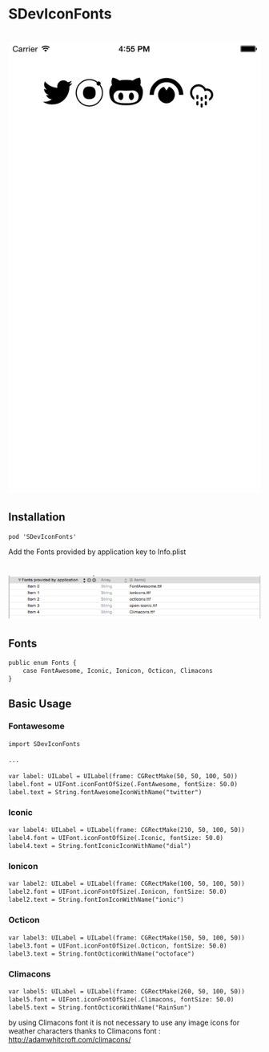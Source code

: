 SDevIconFonts
==================

# ![Screenshot](https://raw.githubusercontent.com/NSMohamedElalfy/SDevIconFonts/master/Screenshots/screenshot1.png)

 
## Installation

````
pod 'SDevIconFonts'
````

Add the Fonts provided by application key to Info.plist

# ![Screenshot](https://raw.githubusercontent.com/NSMohamedElalfy/SDevIconFonts/master/Screenshots/font1.png)

## Fonts
````
public enum Fonts {
    case FontAwesome, Iconic, Ionicon, Octicon, Climacons
}
````

## Basic Usage 

### Fontawesome

````
import SDevIconFonts

...

var label: UILabel = UILabel(frame: CGRectMake(50, 50, 100, 50))
label.font = UIFont.iconFontOfSize(.FontAwesome, fontSize: 50.0)
label.text = String.fontAwesomeIconWithName("twitter")
````


### Iconic

````
var label4: UILabel = UILabel(frame: CGRectMake(210, 50, 100, 50))
label4.font = UIFont.iconFontOfSize(.Iconic, fontSize: 50.0)
label4.text = String.fontIconicIconWithName("dial")
````

### Ionicon

````
var label2: UILabel = UILabel(frame: CGRectMake(100, 50, 100, 50))
label2.font = UIFont.iconFontOfSize(.Ionicon, fontSize: 50.0)
label2.text = String.fontIonIconWithName("ionic")
````

### Octicon

````
var label3: UILabel = UILabel(frame: CGRectMake(150, 50, 100, 50))
label3.font = UIFont.iconFontOfSize(.Octicon, fontSize: 50.0)
label3.text = String.fontOcticonWithName("octoface")
````

### Climacons

````
var label5: UILabel = UILabel(frame: CGRectMake(260, 50, 100, 50))
label5.font = UIFont.iconFontOfSize(.Climacons, fontSize: 50.0)
label5.text = String.fontOcticonWithName("RainSun")
````

by using Climacons font it is not necessary to use any image icons for weather characters 
thanks to Climacons font : http://adamwhitcroft.com/climacons/
